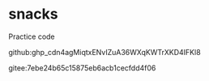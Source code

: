 # snacks
Practice code 

github: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

gitee:7ebe24b65c15875eb6acb1cecfdd4f06
